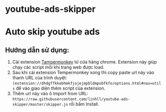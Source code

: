 # youtube-ads-skipper
Auto skip youtube ads
=======================================================
## Hướng dẫn sử dụng:
1. Cài extension [Tampermonkey](https://chrome.google.com/webstore/detail/tampermonkey/dhdgffkkebhmkfjojejmpbldmpobfkfo) từ cửa hàng chrome. Extension này giúp chạy các script mỗi khi trang web được load.
2. Sau khi cài extension Tempermonkey xong thì copy paste url này vào thanh URL của trình duyệt: `(extension://dhdgffkkebhmkfjojejmpbldmpobfkfo/options.html#nav=utils` để vào giao diện thêm script của extension.
3. Thêm url này vào ô Import from URL:
   ```https://raw.githubusercontent.com/linhll/youtube-ads-skipper/master/skipper.js```
   rồi bấm Install.
